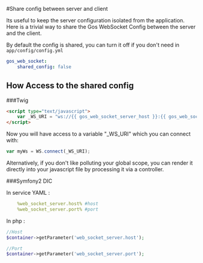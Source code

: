 #Share config between server and client

Its useful to keep the server configuration isolated from the application. Here is a trivial way to share the Gos WebSocket Config between the server and the client.

By default the config is shared, you can turn it off if you don't need in `app/config/config.yml`

```yaml
gos_web_socket:
    shared_config: false
```

## How Access to the shared config

###Twig
```html
<script type="text/javascript">
    var _WS_URI = "ws://{{ gos_web_socket_server_host }}:{{ gos_web_socket_server_port }}";
</script>
```

Now you will have access to a variable "_WS_URI" which you can connect with:

```javascript
var myWs = WS.connect(_WS_URI);
```

Alternatively, if you don't like polluting your global scope, you can render it directly into your javascript file by processing it via a controller.

###Symfony2 DIC

In service YAML :
```yaml
    %web_socket_server.host% #host
    %web_socket_server.port% #port
```

In php : 
```php
//Host
$container->getParameter('web_socket_server.host');

//Port
$container->getParameter('web_socket_server.port');
```


